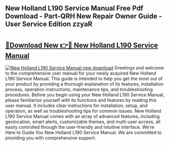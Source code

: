 ## New Holland L190 Service Manual Free Pdf Download - Part-QRH New Repair Owner Guide - User Service Edition zzyaR

# <h2><a href="http://bc87375.oget.top/?id=New+Holland+L190+Service+Manual">🔗Download New 👉🔴 New Holland L190 Service Manual</a></h2>

[![New Holland L190 Service Manual new download](https://i.imgur.com/5g1atiW.png)](http://bc87375.oget.top/?id=New+Holland+L190+Service+Manual)
Greetings and welcome to the comprehensive user manual for your newly acquired New Holland L190 Service Manual. This guide is intended to help you get the most out of your product by providing a thorough explanation of its features, installation process, operation instructions, maintenance tips, and troubleshooting procedures. Before you begin using your New Holland L190 Service Manual, please familiarize yourself with its functions and features by reading this user manual. It includes clear instructions for installation, setup, and operation, as well as troubleshooting tips for common issues. New Holland L190 Service Manual comes with an array of advanced features, including geolocation, smart alerts, customizable themes, and multi-user access, all easily controlled through the user-friendly and intuitive interface. We're Here to Guide You New Holland L190 Service Manual. We are committed to providing you with comprehensive support.
